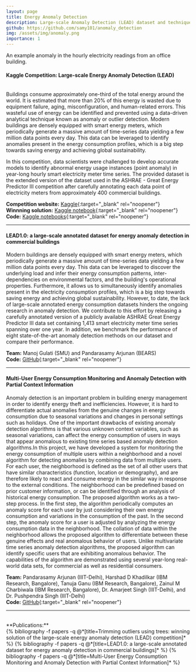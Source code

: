 ```yaml
---
layout: page
title: Energy Anomaly Detection
description: Large-scale Anomaly Detection (LEAD) dataset and techniques.
github: https://github.com/samy101/anomaly_detection
img: /assets/img/anomaly.png
importance: 1
---
```


<div class="row">
    <div class="col-sm mt-3 mt-md-0 text-center">
        <img class="img-fluid rounded z-depth-1" src="{{ '/assets/img/anomaly_example.png' | relative_url }}" alt="" title="Anomaly Example"/>
    </div>
</div>
<div class="caption">
    An example anomaly in the hourly electricity readings from an office building.
</div>

<h4>Kaggle Competition: Large-scale Energy Anomaly Detection (LEAD)</h4>
<div class="row">
    <div class="col-sm mt-3 mt-md-0 text-center">
		<a href="https://www.kaggle.com/competitions/energy-anomaly-detection" target="_blank">
			<img class="img-fluid rounded z-depth-1" src="{{ '/assets/img/lead_competition.png' | relative_url }}" alt="" title="LEAD competition"/>
		</a>
    </div>
</div>
<br>
Buildings consume approximately one-third of the total energy around the world. It is estimated that more than 20% of this energy is wasted due to equipment failure, aging, misconfiguration, and human-related errors. This wasteful use of energy can be identified and prevented using a data-driven analytical technique known as anomaly or outlier detection. Modern buildings are densely equipped with smart energy meters, which periodically generate a massive amount of time-series data yielding a few million data points every day. This data can be leveraged to identify anomalies present in the energy consumption profiles, which is a big step towards saving energy and achieving global sustainability.

In this competition, data scientists were challenged to develop accurate models to identify abnormal energy usage instances (point anomaly) in year-long hourly smart electricity meter time series. The provided dataset is the extended version of the dataset used in the ASHRAE - Great Energy Predictor III competition after carefully annotating each data point of electricity meters from approximately 400 commercial buildings.

**Competition website:** [Kaggle](https://www.kaggle.com/competitions/energy-anomaly-detection){:target="_blank" rel="noopener"}<br>
**Winnning solution:** [Kaggle notebook](https://www.kaggle.com/code/patrick0302/2-anomaly-detection-features-csv-revised-lgb){:target="_blank" rel="noopener"}<br>
**Code:** [Kaggle notebooks](https://www.kaggle.com/competitions/energy-anomaly-detection/code){:target="_blank" rel="noopener"}<br>

<hr>

<h4> LEAD1.0: a large-scale annotated dataset for energy anomaly detection in commercial buildings </h4>
Modern buildings are densely equipped with smart energy meters, which periodically generate a massive amount of time-series data yielding a few million data points every day. This data can be leveraged to discover the underlying load and infer their energy consumption patterns, inter-dependencies on environmental factors, and the building's operational properties. Furthermore, it allows us to simultaneously identify anomalies present in the electricity consumption profiles, which is a big step towards saving energy and achieving global sustainability. However, to date, the lack of large-scale annotated energy consumption datasets hinders the ongoing research in anomaly detection. We contribute to this effort by releasing a carefully annotated version of a publicly available ASHRAE Great Energy Predictor III data set containing 1,413 smart electricity meter time series spanning over one year. In addition, we benchmark the performance of eight state-of-the-art anomaly detection methods on our dataset and compare their performance.

**Team:** Manoj Gulati (SMU) and Pandarasamy Arjunan (BEARS)<br>
**Code:** [GitHub](https://github.com/samy101/lead-dataset){:target="_blank" rel="noopener"}<br>
<hr>

<h4> Multi-User Energy Consumption Monitoring and Anomaly Detection with Partial Context Information </h4>
Anomaly detection is an important problem in building energy management in order to identify energy theft and inefficiencies. However, it is hard to differentiate actual anomalies from the genuine changes in energy consumption due to seasonal variations and changes in personal settings such as holidays. One of the important drawbacks of existing anomaly detection algorithms is that various unknown context variables, such as seasonal variations, can affect the energy consumption of users in ways that appear anomalous to existing time series based anomaly detection algorithms.In this project, we have developed a system for monitoring the energy consumption of multiple users within a neighborhood and a novel algorithm for detecting anomalies by combining data from multiple users. For each user, the neighborhood is defined as the set of all other users that have similar characteristics (function, location or demography), and are therefore likely to react and consume energy in the similar way in response to the external conditions. The neighborhood can be predefined based on prior customer information, or can be identified through an analysis of historical energy consumption. The proposed algorithm works as a two-step process. In the first step, the algorithm periodically computes an anomaly score for each user by just considering their own energy consumption and variations in the consumption of the past. In the second step, the anomaly score for a user is adjusted by analyzing the energy consumption data in the neighborhood. The collation of data within the neighborhood allows the proposed algorithm to differentiate between these genuine effects and real anomalous behavior of users. Unlike multivariate time series anomaly detection algorithms, the proposed algorithm can identify specific users that are exhibiting anomalous behavior. The capabilities of the algorithm are demonstrated using several year-long real-world data sets, for commercial as well as residential consumers.

**Team:** Pandarasamy Arjunan (IIIT-Delhi), Harshad D Khadilkar (IBM Research, Bangalore), Tanuja Ganu (IBM Research, Bangalore), Zainul M Charbiwala (IBM Research, Bangalore), Dr. Amarjeet Singh (IIIT-Delhi), and Dr. Pushpendra Singh (IIIT-Delhi)<br>
**Code:** [GitHub](https://github.com/samy101/anomaly_detection){:target="_blank" rel="noopener"}<br>
<hr>

<br>
**Publications:** 
<div class="publications">
  {% bibliography -f papers -q @*[title=Trimming outliers using trees: winning solution of the large-scale energy anomaly detection (LEAD) competition]* %}
  {% bibliography -f papers -q @*[title=LEAD1.0: a large-scale annotated dataset for energy anomaly detection in commercial buildings]* %}
  {% bibliography -f papers -q @*[title=Multi-User Energy Consumption Monitoring and Anomaly Detection with Partial Context Information]* %}
</div>